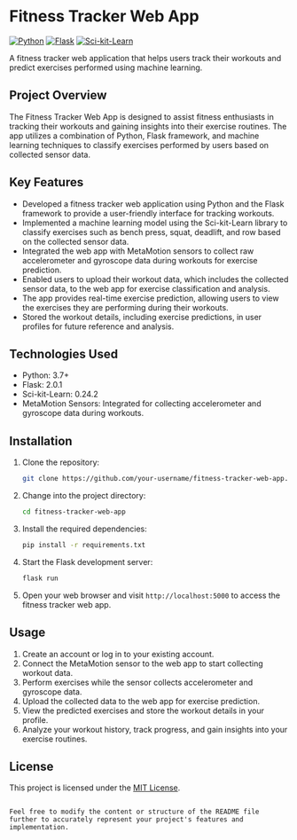 
# Fitness Tracker Web App


[![Python](https://img.shields.io/badge/Python-3.7%2B-blue)](https://www.python.org/)
[![Flask](https://img.shields.io/badge/Flask-2.0.1-brightgreen)](https://flask.palletsprojects.com/)
[![Sci-kit-Learn](https://img.shields.io/badge/Sci--kit--Learn-0.24.2-orange)](https://scikit-learn.org/)

A fitness tracker web application that helps users track their workouts and predict exercises performed using machine learning.

## Project Overview

The Fitness Tracker Web App is designed to assist fitness enthusiasts in tracking their workouts and gaining insights into their exercise routines. The app utilizes a combination of Python, Flask framework, and machine learning techniques to classify exercises performed by users based on collected sensor data.

## Key Features

- Developed a fitness tracker web application using Python and the Flask framework to provide a user-friendly interface for tracking workouts.
- Implemented a machine learning model using the Sci-kit-Learn library to classify exercises such as bench press, squat, deadlift, and row based on the collected sensor data.
- Integrated the web app with MetaMotion sensors to collect raw accelerometer and gyroscope data during workouts for exercise prediction.
- Enabled users to upload their workout data, which includes the collected sensor data, to the web app for exercise classification and analysis.
- The app provides real-time exercise prediction, allowing users to view the exercises they are performing during their workouts.
- Stored the workout details, including exercise predictions, in user profiles for future reference and analysis.

## Technologies Used

- Python: 3.7+
- Flask: 2.0.1
- Sci-kit-Learn: 0.24.2
- MetaMotion Sensors: Integrated for collecting accelerometer and gyroscope data during workouts.

## Installation

1. Clone the repository:

   ```bash
   git clone https://github.com/your-username/fitness-tracker-web-app.git
   ```

2. Change into the project directory:

   ```bash
   cd fitness-tracker-web-app
   ```

3. Install the required dependencies:

   ```bash
   pip install -r requirements.txt
   ```

4. Start the Flask development server:

   ```bash
   flask run
   ```

5. Open your web browser and visit `http://localhost:5000` to access the fitness tracker web app.

## Usage

1. Create an account or log in to your existing account.
2. Connect the MetaMotion sensor to the web app to start collecting workout data.
3. Perform exercises while the sensor collects accelerometer and gyroscope data.
4. Upload the collected data to the web app for exercise prediction.
5. View the predicted exercises and store the workout details in your profile.
6. Analyze your workout history, track progress, and gain insights into your exercise routines.

## License

This project is licensed under the [MIT License](LICENSE).

```

Feel free to modify the content or structure of the README file further to accurately represent your project's features and implementation.
